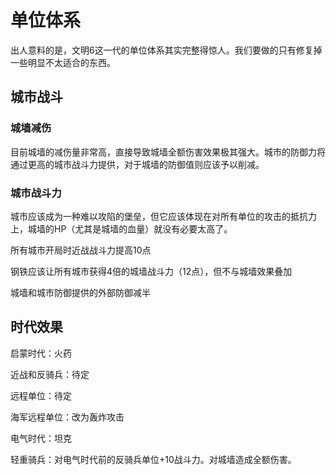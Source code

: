 # 单位体系

出人意料的是，文明6这一代的单位体系其实完整得惊人。我们要做的只有修复掉一些明显不太适合的东西。

## 城市战斗

### 城墙减伤

目前城墙的减伤量非常高，直接导致城墙全额伤害效果极其强大。城市的防御力将通过更高的城市战斗力提供，对于城墙的防御值则应该予以削减。


### 城市战斗力

城市应该成为一种难以攻陷的堡垒，但它应该体现在对所有单位的攻击的抵抗力上，城墙的HP（尤其是城墙的血量）就没有必要太高了。

所有城市开局时近战战斗力提高10点

钢铁应该让所有城市获得4倍的城墙战斗力（12点），但不与城墙效果叠加

城墙和城市防御提供的外部防御减半

## 时代效果

启蒙时代：火药

近战和反骑兵：待定

远程单位：待定

海军远程单位：改为轰炸攻击

电气时代：坦克

轻重骑兵：对电气时代前的反骑兵单位+10战斗力。对城墙造成全额伤害。